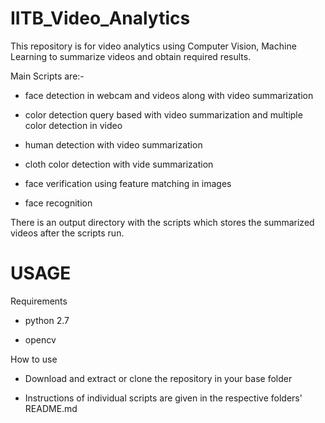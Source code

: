 # IITB_Video_Analytics
This repository is for video analytics using Computer Vision, Machine Learning to summarize videos and obtain required results.


Main Scripts are:-

- face detection in webcam and videos along with video summarization

- color detection query based with video summarization and multiple color detection in video

- human detection with video summarization

- cloth color detection with vide summarization

- face verification using feature matching in images

- face recognition


There is an output directory with the scripts which stores the summarized videos after the scripts run.


# USAGE

Requirements

- python 2.7

- opencv

How to use

- Download and extract or clone the repository in your base folder

- Instructions of individual scripts are given in the respective folders' README.md
